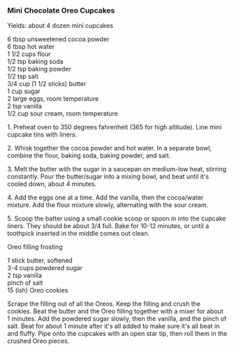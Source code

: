 
### Mini Chocolate Oreo Cupcakes   
Yields: about 4 dozen mini cupcakes  
    
6 tbsp unsweetened cocoa powder  
6 tbsp hot water  
1 1/2 cups flour  
1/2 tsp baking soda  
1/2 tsp baking powder  
1/2 tsp salt  
3/4 cup (1 1/2 sticks) butter  
1 cup sugar  
2 large eggs, room temperature  
2 tsp vanilla  
1/2 cup sour cream, room temperature  
    
1\. Preheat oven to 350 degrees fahrenheit (365 for high altitude). Line mini cupcake tins with liners.   
    
2\. Whisk together the cocoa powder and hot water. In a separate bowl, combine the flour, baking soda, baking powder, and salt.   
    
3\. Melt the butter with the sugar in a saucepan on medium-low heat, stirring constantly. Pour the butter/sugar into a mixing bowl, and beat until it's cooled down, about 4 minutes.   
    
4. Add the eggs one at a time. Add the vanilla, then the cocoa/water mixture. Add the flour mixture slowly, alternating with the sour cream.    
    
5\. Scoop the batter using a small cookie scoop or spoon in into the cupcake liners. They should be about 3/4 full. Bake for 10-12 minutes, or until a toothpick inserted in the middle comes out clean.   
    
Oreo filling frosting  
  
1 stick butter, softened  
3-4 cups powdered sugar  
2 tsp vanilla  
pinch of salt  
15 (ish) Oreo cookies  
  
Scrape the filling out of all the Oreos. Keep the filling and crush the cookies. Beat the butter and the Oreo filling together with a mixer for about 1 minutes. Add the powdered sugar slowly, then the vanilla, and the pinch of salt. Beat for about 1 minute after it's all added to make sure it's all beat in and fluffy. Pipe onto the cupcakes with an open star tip, then roll them in the crushed Oreo pieces.  
  
    